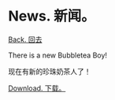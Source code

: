 # News. 新闻。

[Back. 回去](https://tuxisawesome.github.io/)

There is a new Bubbletea Boy!

现在有新的珍珠奶茶人了！

[Download. 下载。](https://fastupload.io/en/POGGZ4DXAW/9QWmpo04LGEB6/k6G1BFJggYDMKSh/700_raw.MP4)

